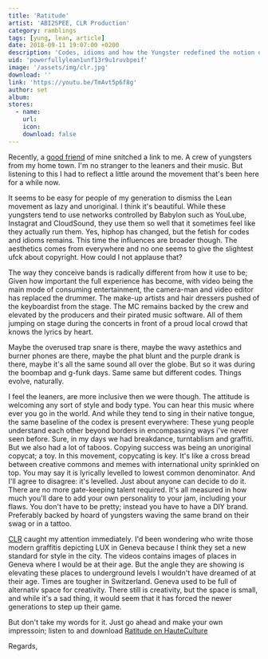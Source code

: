 ```yaml
---
title: 'Ratitude'
artist: 'ABI2SPEE, CLR Production'
category: ramblings
tags: [yung, lean, article]
date: 2018-09-11 19:07:00 +0200
description: 'Codes, idioms and how the Yungster redefined the notion of a band.'
uid: 'powerfullylean1unf13r9u1ruvbpeif'
image: '/assets/img/clr.jpg'
download: ''
link: 'https://youtu.be/TmAvt5p6f8g'
author: set
album: 
stores:
  - name:
    url: 
    icon: 
    download: false
---
```

Recently, a [good friend](https://soundcloud.com/gabbaboy?ref=TheOuternationalMusicSyndicateWasHere "Gabba Boy Soundlcoud") of mine snitched a link to me. A crew of yungsters from my home town. I'm no stranger to the leaners and their music. But listening to this I had to reflect a little around the movement that's been here for a while now.

It seems to be easy for people of my generation to dismiss the Lean movement as lazy and unoriginal. I think it's beautiful. While these yungsters tend to use networks controlled by Babylon such as YouLube, Instagrat and CloudSound, they use them so well that it sometimes feel like they actually run them. Yes, hiphop has changed, but the fetish for codes and idioms remains. This time the influences are broader though. The aesthetics comes from everywhere and no one seems to give the slightest ufck about copyright. How could I not applause that?

The way they conceive bands is radically different from how it use to be; Given how important the full experience has become, with video being the main mode of consuming entertainment, the camera-man and video editor has replaced the drummer. The make-up artists and hair dressers pushed of the keyboardist from the stage. The MC remains backed by the crew and elevated by the producers and their pirated music software. All of them jumping on stage during the concerts in front of a proud local crowd that knows the lyrics by heart. 

Maybe the overused trap snare is there, maybe the wavy astethics and burner phones are there, maybe the phat blunt and the purple drank is there, maybe it's all the same sound all over the globe. But so it was during the boombap and g-funk days. Same same but different codes. Things evolve, naturally. 

I feel the leaners, are more inclusive then we were though. The attitude is welcoming any sort of style and body type. You can hear this music where ever you go in the world. And while they tend to sing in their native tongue, the same baseline of the codex is present everywhere: These yung people understand each other beyond borders in encompassing ways i've never seen before. Sure, in my days we had breakdance, turntablism and graffiti. But we also had a lot of taboos. Copying success was being an unoriginal copycat; a toy. In this movement, copycating is key. It's like a cross bread between creative commons and memes with international unity sprinkled on top. You may say it is lyrically levelled to lowest common denominator. And I'll agree to disagree: it's levelled. Just about anyone can decide to do it. There are no more gate-keeping talent required. It's all measured in how much you'll dare to add your own personality to your jam, including your flaws. You don't have to be pretty; instead you have to have a DIY brand. Preferably backed by hoard of yungsters waving the same brand on their swag or in a tattoo.

[CLR](https://www.youtube.com/channel/UCeJQNYmVGPtbmjfES7GgITA?ref=TheOuternationalMusicSyndicateWasHere "CLR Youtube Channel") caught my attention immediately. I'd been wondering who write those modern graffitis depicting LUX in Geneva because I think they set a new standard for style in the city. The videos contains images of places in Geneva where I would be at their age. But the angle they are showing is elevating these places to underground levels I wouldn't have dreamed of at their age. Times are tougher in Switzerland. Geneva used to be full of alternativ space for creativity. There still is creativity, but the space is small, and while it's a sad thing, it would seem that it has forced the newer generations to step up their game. 

But don't take my words for it. Just go ahead and make your own impressoin; listen to and download [Ratitude on HauteCulture](https://www.hauteculture.com/mixtape/28455/ratitude?ref=TheOuternationalMusicSyndicateWasHere "Ratitude on Haute Culture")

Regards,
